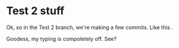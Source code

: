 # Test 2 stuff

Ok, so in the Test 2 branch, we're making a few commits. Like this .

Goodess, my typing is compoletely off. See?
